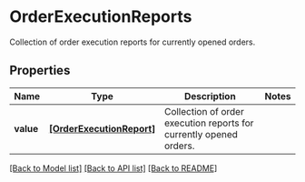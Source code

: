 # OrderExecutionReports

Collection of order execution reports for currently opened orders.
## Properties
Name | Type | Description | Notes
------------ | ------------- | ------------- | -------------
**value** | [**[OrderExecutionReport]**](OrderExecutionReport.md) | Collection of order execution reports for currently opened orders. | 

[[Back to Model list]](../README.md#documentation-for-models) [[Back to API list]](../README.md#documentation-for-api-endpoints) [[Back to README]](../README.md)


